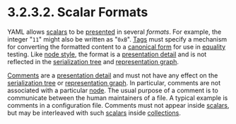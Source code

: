 # 3.2.3.2. Scalar Formats

YAML allows [scalars](https://yaml.org/spec/1.2.2/#scalars) to be [presented](https://yaml.org/spec/1.2.2/#presenting-the-serialization-tree) in several *formats*. For example, the integer "`11`" might also be written as "`0xB`". [Tags](https://yaml.org/spec/1.2.2/#tags) must specify a mechanism for converting the formatted content to a [canonical form](https://yaml.org/spec/1.2.2/#canonical-form) for use in [equality](https://yaml.org/spec/1.2.2/#equality) testing. Like [node style](https://yaml.org/spec/1.2.2/#node-styles), the format is a [presentation detail](https://yaml.org/spec/1.2.2/#presenting-the-serialization-tree) and is not reflected in the [serialization tree](https://yaml.org/spec/1.2.2/#serialization-tree) and [representation graph](https://yaml.org/spec/1.2.2/#representation-graph).

[Comments](https://yaml.org/spec/1.2.2/#comments) are a [presentation detail](https://yaml.org/spec/1.2.2/#presenting-the-serialization-tree) and must not have any effect on the [serialization tree](https://yaml.org/spec/1.2.2/#serialization-tree) or [representation graph](https://yaml.org/spec/1.2.2/#representation-graph). In particular, comments are not associated with a particular [node](https://yaml.org/spec/1.2.2/#nodes). The usual purpose of a comment is to communicate between the human maintainers of a file. A typical example is comments in a configuration file. Comments must not appear inside [scalars](https://yaml.org/spec/1.2.2/#scalars), but may be interleaved with such [scalars](https://yaml.org/spec/1.2.2/#scalars) inside [collections](https://yaml.org/spec/1.2.2/#collections).